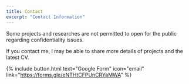 ```yaml
---
title: Contact
excerpt: "Contact Information"
---
```

Some projects and researches are not permitted to open for the public regarding confidentiality issues.

If you contact me, I may be able to share more details of projects and the latest CV.

{% include button.html text="Google Form" icon="email" link="https://forms.gle/eNTHtCFPUnCRYaMWA" %}
